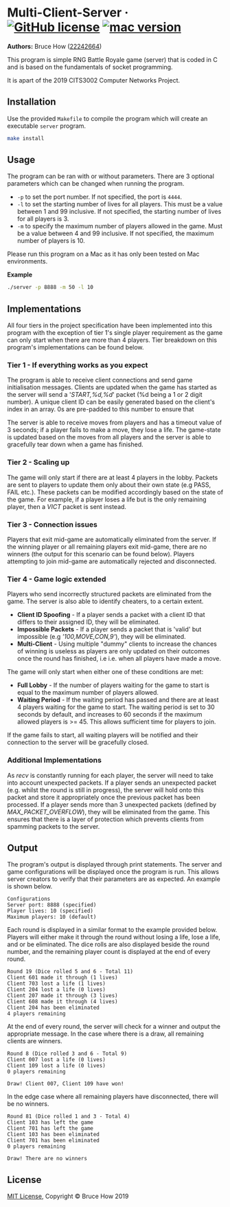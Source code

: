 # Multi-Client-Server &middot; [![GitHub license](https://img.shields.io/badge/license-MIT-blue.svg)](https://github.com/brucehow/Multi-Client-Server/blob/master/LICENSE) [![mac version](https://img.shields.io/badge/macOS-10.12.6-blue.svg)]()
<b>Authors:</b> Bruce How ([22242664](https://github.com/brucehow/))

This program is simple RNG Battle Royale game (server) that is coded in C and is based on the fundamentals of socket programming.

It is apart of the 2019 CITS3002 Computer Networks Project.

## Installation
Use the provided `Makefile` to compile the program which will create an executable `server` program.
```bash
make install
```

## Usage
The program can be ran with or without parameters. There are 3 optional parameters which can be changed when running the program.
* `-p` to set the port number. If not specified, the port is `4444`.
* `-l` to set the starting number of lives for all players. This must be a value between 1 and 99 inclusive. If not specified, the starting number of lives for all players is 3.
* `-m` to specify the maximum number of players allowed in the game. Must be a value between 4 and 99 inclusive. If not specified, the maximum number of players is 10.

Please run this program on a Mac as it has only been tested on Mac environments.

**Example**
```bash
./server -p 8888 -m 50 -l 10
```

## Implementations
All four tiers in the project specification have been implemented into this program with the exception of tier 1's single player requirement as the game can only start when there are more than 4 players. Tier breakdown on this program's implementations can be found below.

### Tier 1 - If everything works as you expect
The program is able to receive client connections and send game initialisation messages. Clients are updated when the game has started as the server will send a '*START,%d,%d*' packet (%d being a 1 or 2 digit number). A unique client ID can be easily generated based on the client's index in an array. 0s are pre-padded to this number to ensure that

The server is able to receive moves from players and has a timeout value of 3 seconds; if a player fails to make a move, they lose a life. The game-state is updated based on the moves from all players and the server is able to gracefully tear down when a game has finished.

### Tier 2 - Scaling up
The game will only start if there are at least 4 players in the lobby. Packets are sent to players to update them only about their own state (e.g PASS, FAIL etc.). These packets can be modified accordingly based on the state of the game. For example, if a player loses a life but is the only remaining player, then a *VICT* packet is sent instead.

### Tier 3 - Connection issues
Players that exit mid-game are automatically eliminated from the server. If the winning player or all remaining players exit mid-game, there are no winners (the output for this scenario can be found below). Players attempting to join mid-game are automatically rejected and disconnected.

### Tier 4 - Game logic extended
Players who send incorrectly structured packets are eliminated from the game. The server is also able to identify cheaters, to a certain extent.
* **Client ID Spoofing** - If a player sends a packet with a client ID that differs to their assigned ID, they will be eliminated.
* **Impossible Packets** - If a player sends a packet that is 'valid' but impossible (e.g *'100,MOVE,CON,9'*), they will be eliminated.
* **Multi-Client** - Using multiple "dummy" clients to increase the chances of winning is useless as players are only updated on their outcomes once the round has finished, i.e i.e. when all players have made a move.

The game will only start when either one of these conditions are met:
* **Full Lobby** - If the number of players waiting for the game to start is equal to the maximum number of players allowed.
* **Waiting Period** - If the waiting period has passed and there are at least 4 players waiting for the game to start. The waiting period is set to 30 seconds by default, and increases to 60 seconds if the maximum allowed players is >= 45. This allows sufficient time for players to join.

If the game fails to start, all waiting players will be notified and their connection to the server will be gracefully closed.

### Additional Implementations
As *recv* is constantly running for each player, the server will need to take into account unexpected packets.
If a player sends an unexpected packet (e.g. whilst the round is still in progress), the server will hold onto this packet and store it appropriately once the previous packet has been processed. If a player sends more than 3 unexpected packets (defined by *MAX_PACKET_OVERFLOW*), they will be eliminated from the game. This ensures that there is a layer of protection which prevents clients from spamming packets to the server.


## Output
The program's output is displayed through print statements. The server and game configurations will be displayed once the program is run. This allows server creators to verify that their parameters are as expected. An example is shown below.
```
Configurations
Server port: 8888 (specified)
Player lives: 10 (specified)
Maximum players: 10 (default)
```
Each round is displayed in a similar format to the example provided below. Players will either make it through the round without losing a life, lose a life, and or be eliminated. The dice rolls are also displayed beside the round number, and the remaining player count is displayed at the end of every round.
```
Round 19 (Dice rolled 5 and 6 - Total 11)
Client 601 made it through (1 lives)
Client 703 lost a life (1 lives)
Client 204 lost a life (0 lives)
Client 207 made it through (3 lives)
Client 608 made it through (4 lives)
Client 204 has been eliminated
4 players remaining
```

At the end of every round, the server will check for a winner and output the appropriate message. In the case where there is a draw, all remaining clients are winners.

```
Round 8 (Dice rolled 3 and 6 - Total 9)
Client 007 lost a life (0 lives)
Client 109 lost a life (0 lives)
0 players remaining

Draw! Client 007, Client 109 have won!
```

In the edge case where all remaining players have disconnected, there will be no winners.

```
Round 81 (Dice rolled 1 and 3 - Total 4)
Client 103 has left the game
Client 701 has left the game
Client 103 has been eliminated
Client 701 has been eliminated
0 players remaining

Draw! There are no winners
```
## License

[MIT License](https://github.com/brucehow/Multi-Client-Server/blob/master/LICENSE), Copyright © Bruce How 2019
